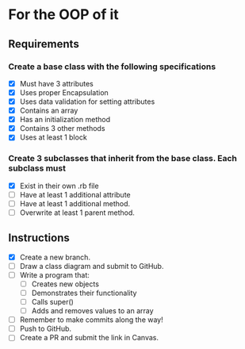 # For the OOP of it

## Requirements

### Create a base class with the following specifications

- [x] Must have 3 attributes
- [x] Uses proper Encapsulation
- [x] Uses data validation for setting attributes
- [x] Contains an array
- [x] Has an initialization method
- [x] Contains 3 other methods
- [x] Uses at least 1 block

### Create 3 subclasses that inherit from the base class. Each subclass must

- [x] Exist in their own .rb file
- [ ] Have at least 1 additional attribute
- [ ] Have at least 1 additional method.
- [ ] Overwrite at least 1 parent method.

## Instructions

- [x] Create a new branch.
- [ ] Draw a class diagram and submit to GitHub.
- [ ] Write a program that:
  - [ ] Creates new objects
  - [ ] Demonstrates their functionality
  - [ ] Calls super()
  - [ ] Adds and removes values to an array
- [ ] Remember to make commits along the way!
- [ ] Push to GitHub.
- [ ] Create a PR and submit the link in Canvas.
